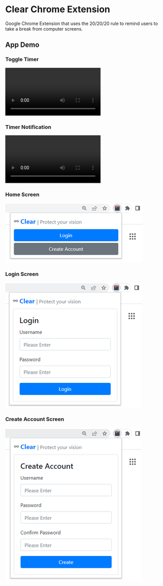 # Clear Chrome Extension

Google Chrome Extension that uses the 20/20/20 rule to remind users to take a break from computer screens.

## App Demo

### Toggle Timer
![](assets/timer.mp4)

### Timer Notification
![](assets/notif.mp4)

### Home Screen
![](assets/home.png)

### Login Screen
![](assets/login.png)

### Create Account Screen
![](assets/register.png)